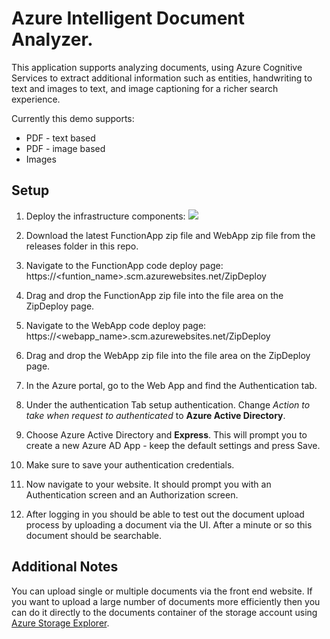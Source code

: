# Azure Intelligent Document Analyzer.

This application supports analyzing documents, using Azure Cognitive Services to extract additional information such as entities, handwriting to text and images to text, and image captioning for a richer search experience.

Currently this demo supports:
* PDF - text based
* PDF - image based
* Images

## Setup

1. Deploy the infrastructure components:
    <a href="https://ms.portal.azure.com/#create/Microsoft.Template/uri/https%3A%2F%2Fraw.githubusercontent.com%2Fjohndehavilland%2Fdocumentanalyzer%2Fmaster%2Fazure-deploy.json" target="_blank">
        <img src="http://azuredeploy.net/deploybutton.png"/>
    </a>

2. Download the latest FunctionApp zip file and WebApp zip file from the releases folder in this repo.
3. Navigate to the FunctionApp code deploy page: https://<funtion_name>.scm.azurewebsites.net/ZipDeploy
4. Drag and drop the FunctionApp zip file into the file area on the ZipDeploy page.
5. Navigate to the WebApp code deploy page: https://<webapp_name>.scm.azurewebsites.net/ZipDeploy
6. Drag and drop the WebApp zip file into the file area on the ZipDeploy page.
7. In the Azure portal, go to the Web App and find the Authentication tab.
8. Under the authentication Tab setup authentication. Change *Action to take when request to authenticated* to **Azure Active Directory**. 
9. Choose Azure Active Directory and **Express**. This will prompt you to create a new Azure AD App - keep the default settings and press Save.
10. Make sure to save your authentication credentials.
11. Now navigate to your website. It should prompt you with an Authentication screen and an Authorization screen.
12. After logging in you should be able to test out the document upload process by uploading a document via the UI. After a minute or so this document should be searchable.

## Additional Notes
You can upload single or multiple documents via the front end website. If you want to upload a large number of documents more efficiently then you can do it directly to the documents container of the storage account using [Azure Storage Explorer](https://azure.microsoft.com/en-us/features/storage-explorer/).

